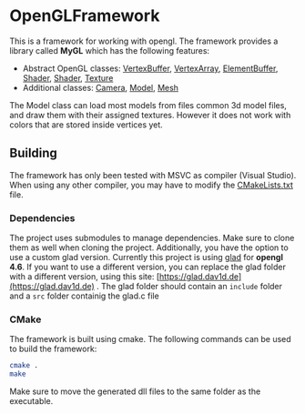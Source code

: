 # OpenGLFramework

This is a framework for working with opengl. The framework provides a library called **MyGL** which has the following features:

- Abstract OpenGL classes: [VertexBuffer](MyGL/VertexBuffer.h), [VertexArray](MyGL/VertexArray.h), [ElementBuffer](MyGL/ElementBuffer.h), [Shader](MyGL/Shader.h), [Shader](MyGL/Shader.h), [Texture](MyGL/Texture.h)
- Additional classes: [Camera](MyGL/Camera.h), [Model](MyGL/Model.h), [Mesh](MyGL/Mesh.h)

The Model class can load most models from files common 3d model files, and draw them with their assigned textures. However it does not work with colors that are stored inside vertices yet.

## Building
The framework has only been tested with MSVC as compiler (Visual Studio). When using any other compiler, you may have to modify the [CMakeLists.txt](CMakeLists.txt) file.
### Dependencies
The project uses submodules to manage dependencies. Make sure to clone them as well when cloning the project.
Additionally, you have the option to use a custom glad version. Currently this project is using [glad](dependencies/GLAD/include/glad/glad.h) for **opengl 4.6**. If you want to use a different version, you can replace the glad folder with a different version, using this site: [https://glad.dav1d.de](https://glad.dav1d.de) . The glad folder should contain an ```include``` folder and a ```src``` folder containig the glad.c file

### CMake 
The framework is built using cmake. The following commands can be used to build the framework:

```bash
cmake .
make
```

Make sure to move the generated dll files to the same folder as the executable.
